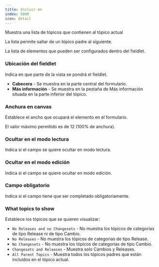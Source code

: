 ```yaml
---
title: Incluir en
index: 5000
icon: detail
---
```


Muestra una lista de tópicos que contienen al tópico actual

La lista permite saltar de un tópico padre al siguiente.

La lista de elementos que pueden ser configurados dentro del fieldlet.

### Ubicación del fieldlet
Indica en que parte de la vista se pondrá el fieldlet.

- **Cabecera** - Se muestra en la parte central del formulario.
- **Más información** - Se muestra en la pestaña de Más información situada en la parte inferior del tópico.

### Anchura en canvas

Establece el ancho que ocupará el elemento en el formulario.

El valor máximo permitido es de 12 (100% de anchura).

### Ocultar en el modo lectura

Indica si el campo se quiere ocultar en modo lectura.

### Ocultar en el modo edición

Indica si el campo se quiere ocultar en modo edición.

### Campo obligatorio

Indica si el campo tiene que ser completado obligatoriamente.

### What topics to show

Establece los tópicos que se quieren visualizar:

- `No Releases and no Changesets` - No muestra los tópicos de categorias de tipo Release ni de tipo Cambio.
- `No Releases`  -  No muestra los tópicos de categorias de tipo Release.
- `No Changesets` -  No muestra los tópicos de categorias de tipo Cambio.
- `Changesets and Releases` - Muestra solo Cambios y Releases.
- `All Parent Topics` - Muestra todos los tópicos padres que están incluidos en el tópico actual.
